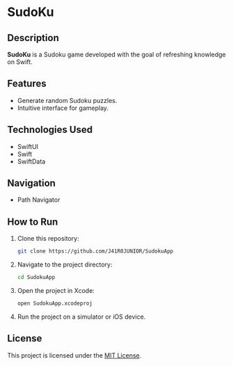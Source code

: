 # SudoKu

## Description

**SudoKu** is a Sudoku game developed with the goal of refreshing knowledge on Swift.

## Features

- Generate random Sudoku puzzles.
- Intuitive interface for gameplay.

## Technologies Used

- SwiftUI
- Swift
- SwiftData

## Navigation

- Path Navigator

## How to Run

1. Clone this repository:
   ```bash
   git clone https://github.com/J41R0JUNIOR/SudokuApp
   ```

2. Navigate to the project directory:
   ```bash
   cd SudokuApp
   ```

3. Open the project in Xcode:
   ```bash
   open SudokuApp.xcodeproj
   ```

4. Run the project on a simulator or iOS device.

## License

This project is licensed under the [MIT License](LICENSE).
